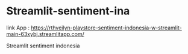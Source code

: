 # Streamlit-sentiment-ina

link App : https://rthveilyn-playstore-sentiment-indonesia-w-streamlit-main-63xybj.streamlitapp.com/

Streamlit sentiment indonesia
